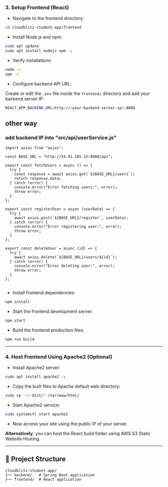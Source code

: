 ### 3. Setup Frontend (React)



- Navigate to the frontend directory:

```bash
cd cloudblitz-student-app/frontend
```

- Install Node.js and npm:

```bash
sudo apt update
sudo apt install nodejs npm -y
```

- Verify installations:

```bash
node -v
npm -v
```

- Configure backend API URL:

Create or edit the `.env` file inside the `frontend/` directory and add your backend server IP:

```bash
REACT_APP_BACKEND_URL=http://<your-backend-server-ip>:8080
```

## other way 

### add backend IP into "src/api/userService.js"

```
import axios from "axios";

const BASE_URL = "http://54.91.185.15:8080/api";

export const fetchUsers = async () => {
  try {
    const response = await axios.get(`${BASE_URL}/users`);
    return response.data;
  } catch (error) {
    console.error("Error fetching users:", error);
    throw error;
  }
};

export const registerUser = async (userData) => {
  try {
    await axios.post(`${BASE_URL}/register`, userData);
  } catch (error) {
    console.error("Error registering user:", error);
    throw error;
  }
};

export const deleteUser = async (id) => {
  try {
    await axios.delete(`${BASE_URL}/users/${id}`);
  } catch (error) {
    console.error("Error deleting user:", error);
    throw error;
  }
};


```


- Install frontend dependencies:

```bash
npm install
```

- Start the frontend development server:

```bash
npm start
```

- Build the frontend production files:

```bash
npm run build
```

---

### 4. Host Frontend Using Apache2 (Optional)

- Install Apache2 server:

```bash
sudo apt install apache2 -y
```

- Copy the built files to Apache default web directory:

```bash
sudo cp -rv dist/* /var/www/html/
```

- Start Apache2 service:

```bash
sudo systemctl start apache2
```

- Now access your site using the public IP of your server.

**Alternatively**, you can host the React build folder using AWS S3 Static Website Hosting.

---

## 📂 Project Structure

```
cloudblitz-student-app/
├── backend/   # Spring Boot application
├── frontend/  # React application
```


